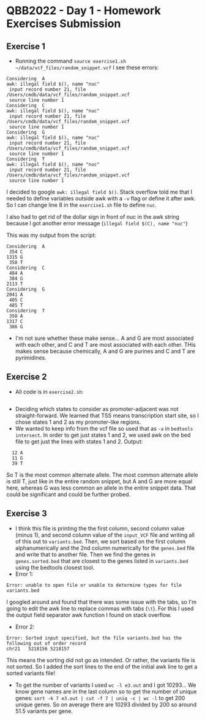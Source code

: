# QBB2022 - Day 1 - Homework Exercises Submission

## Exercise 1
- Running the command `source exercise1.sh ~/data/vcf_files/random_snippet.vcf` I see these errors:
```
Considering  A
awk: illegal field $(), name "nuc"
 input record number 21, file /Users/cmdb/data/vcf_files/random_snippet.vcf
 source line number 1
Considering  C
awk: illegal field $(), name "nuc"
 input record number 21, file /Users/cmdb/data/vcf_files/random_snippet.vcf
 source line number 1
Considering  G
awk: illegal field $(), name "nuc"
 input record number 21, file /Users/cmdb/data/vcf_files/random_snippet.vcf
 source line number 1
Considering  T
awk: illegal field $(), name "nuc"
 input record number 21, file /Users/cmdb/data/vcf_files/random_snippet.vcf
 source line number 1
```
I decided to google `awk: illegal field $()`. Stack overflow told me that I needed to define variables outside awk with a `-v` flag or define it after awk. So I can change line 8 in the `exercise1.sh` file to define `nuc`.

I also had to get rid of the dollar sign in front of nuc in the awk string because I got another error message (`illegal field $(C), name "nuc"`)

This was my output from the script:
```
Considering  A
 354 C
1315 G
 358 T
Considering  C
 484 A
 384 G
2113 T
Considering  G
2041 A
 405 C
 485 T
Considering  T
 358 A
1317 C
 386 G
```
 - I'm not sure whether these make sense... A and G are most associated with each other, and C and T are most associated with each other. THis makes sense because chemically, A and G are purines and C and T are pyrimidines.

## Exercise 2
- All code is in `exercise2.sh`:
```

```
- Deciding which states to consider as promoter-adjacent was not straight-forward. We learned that TSS means transcription start site, so I chose states 1 and 2 as my promoter-like regions.
- We wanted to keep info from the vcf file so used that as `-a` in `bedtools intersect`. In order to get just states 1 and 2, we used awk on the bed file to get just the lines with states 1 and 2.
Output:
```
  12 A
  11 G
  39 T
```
So T is the most common alternate allele.
The most common alternate allele is still T, just like in the entire random snippet, but A and G are more equal here, whereas G was less common an allele in the entire snippet data. That could be significant and could be further probed.

## Exercise 3
- I think this file is printing the the first column, second column value (minus 1), and second column value of the `input_VCF` file and writing all of this out to `variants.bed`. Then, we sort based on the first column alphanumerically and the 2nd column numerically for the `genes.bed` file and write that to another file. Then we find the genes in `genes.sorted.bed` that are closest to the genes listed in `variants.bed` using the bedtools closest tool.
- Error 1:
```
Error: unable to open file or unable to determine types for file variants.bed
```
I googled around and found that there was some issue with the tabs, so I'm going to edit the awk line to replace commas with tabs (`\t`). For this I used the output field separator awk function I found on stack overflow. 
- Error 2:
```
Error: Sorted input specified, but the file variants.bed has the following out of order record
chr21	5218156	5218157
```
This means the sorting did not go as intended. Or rather, the variants file is not sorted. So I added the sort lines to the end of the initial awk line to get a sorted variants file!

- To get the number of variants I used `wc -l e3.out` and I got 10293... We know gene names are in the last column so to get the number of unique genes: `sort -k 7 e3.out | cut -f 7 | uniq -c | wc -l` to get 200 unique genes. So on average there are 10293 divided by 200 so around 51.5 variants per gene.

